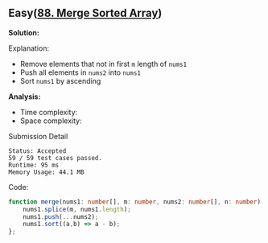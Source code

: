 ## Easy([88. Merge Sorted Array](https://leetcode.com/problems/merge-sorted-array/))

**Solution:**

Explanation:

- Remove elements that not in first `m` length of `nums1`
- Push all elements in `nums2` into `nums1`
- Sort `nums1` by ascending

**Analysis:**

- Time complexity:
- Space complexity:

Submission Detail

```
Status: Accepted
59 / 59 test cases passed.
Runtime: 95 ms
Memory Usage: 44.1 MB

```

Code:

```TypeScript
function merge(nums1: number[], m: number, nums2: number[], n: number): void {
    nums1.splice(m, nums1.length);
    nums1.push(...nums2);
    nums1.sort((a,b) => a - b);
};
```
